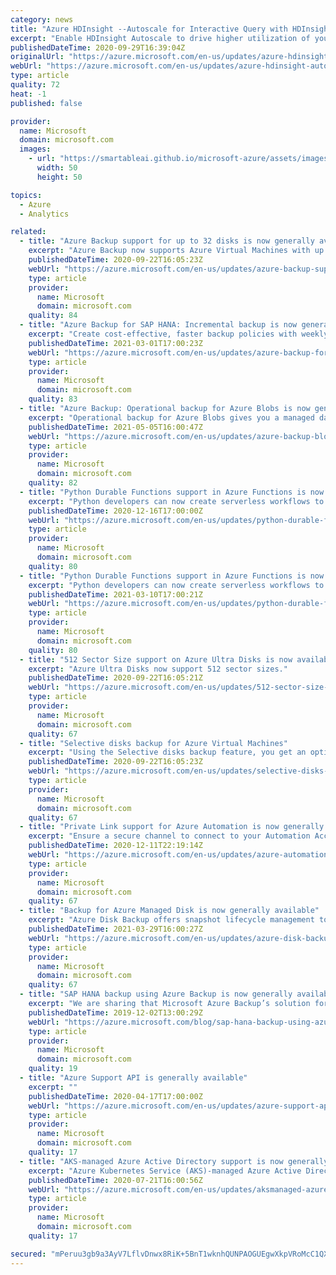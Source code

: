 ```yaml
---
category: news
title: "Azure HDInsight --Autoscale for Interactive Query with HDInsight 4.0 is now generally available"
excerpt: "Enable HDInsight Autoscale to drive higher utilization of your clusters. "
publishedDateTime: 2020-09-29T16:39:04Z
originalUrl: "https://azure.microsoft.com/en-us/updates/azure-hdinsight-autoscale-for-interactive-query-with-hdinsight-40-is-now-generally-available/"
webUrl: "https://azure.microsoft.com/en-us/updates/azure-hdinsight-autoscale-for-interactive-query-with-hdinsight-40-is-now-generally-available/"
type: article
quality: 72
heat: -1
published: false

provider:
  name: Microsoft
  domain: microsoft.com
  images:
    - url: "https://smartableai.github.io/microsoft-azure/assets/images/organizations/microsoft.com-50x50.jpg"
      width: 50
      height: 50

topics:
  - Azure
  - Analytics

related:
  - title: "Azure Backup support for up to 32 disks is now generally available"
    excerpt: "Azure Backup now supports Azure Virtual Machines with up to 32 attached managed disks. \n"
    publishedDateTime: 2020-09-22T16:05:23Z
    webUrl: "https://azure.microsoft.com/en-us/updates/azure-backup-support-for-up-to-32-disks-is-now-generally-available/"
    type: article
    provider:
      name: Microsoft
      domain: microsoft.com
    quality: 84
  - title: "Azure Backup for SAP HANA: Incremental backup is now generally available"
    excerpt: "Create cost-effective, faster backup policies with weekly full and daily HANA incremental and protect even large HANA databases."
    publishedDateTime: 2021-03-01T17:00:23Z
    webUrl: "https://azure.microsoft.com/en-us/updates/azure-backup-for-sap-hana-incremental-backup-is-now-generally-available/"
    type: article
    provider:
      name: Microsoft
      domain: microsoft.com
    quality: 83
  - title: "Azure Backup: Operational backup for Azure Blobs is now generally available"
    excerpt: "Operational backup for Azure Blobs gives you a managed data protection solution for block blobs in your storage accounts."
    publishedDateTime: 2021-05-05T16:00:47Z
    webUrl: "https://azure.microsoft.com/en-us/updates/azure-backup-blob-op-backup-ga/"
    type: article
    provider:
      name: Microsoft
      domain: microsoft.com
    quality: 82
  - title: "Python Durable Functions support in Azure Functions is now generally available"
    excerpt: "Python developers can now create serverless workflows to orchestrate complex data processing and data science workloads in Azure Functions."
    publishedDateTime: 2020-12-16T17:00:00Z
    webUrl: "https://azure.microsoft.com/en-us/updates/python-durable-functions-support-in-azure-functions-is-now-generally-available/"
    type: article
    provider:
      name: Microsoft
      domain: microsoft.com
    quality: 80
  - title: "Python Durable Functions support in Azure Functions is now generally available "
    excerpt: "Python developers can now create serverless workflows to orchestrate complex data processing and data science workloads in Azure Functions. "
    publishedDateTime: 2021-03-10T17:00:21Z
    webUrl: "https://azure.microsoft.com/en-us/updates/python-durable-functions-support-in-azure-functions-is-now-generally-available-2/"
    type: article
    provider:
      name: Microsoft
      domain: microsoft.com
    quality: 80
  - title: "512 Sector Size support on Azure Ultra Disks is now available"
    excerpt: "Azure Ultra Disks now support 512 sector sizes."
    publishedDateTime: 2020-09-22T16:05:21Z
    webUrl: "https://azure.microsoft.com/en-us/updates/512-sector-size-support-on-azure-ultra-disks-is-now-available/"
    type: article
    provider:
      name: Microsoft
      domain: microsoft.com
    quality: 67
  - title: "Selective disks backup for Azure Virtual Machines"
    excerpt: "Using the Selective disks backup feature, you get an option to backup subset of the data disks in an Azure Virtual Machine.\n\n"
    publishedDateTime: 2020-09-22T16:05:23Z
    webUrl: "https://azure.microsoft.com/en-us/updates/selective-disks-backup-for-azure-virtual-machine/"
    type: article
    provider:
      name: Microsoft
      domain: microsoft.com
    quality: 67
  - title: "Private Link support for Azure Automation is now generally available"
    excerpt: "Ensure a secure channel to connect to your Automation Accounts resources with the help of Private Links in Automation."
    publishedDateTime: 2020-12-11T22:19:14Z
    webUrl: "https://azure.microsoft.com/en-us/updates/azure-automation-private-link/"
    type: article
    provider:
      name: Microsoft
      domain: microsoft.com
    quality: 67
  - title: "Backup for Azure Managed Disk is now generally available"
    excerpt: "Azure Disk Backup offers snapshot lifecycle management to Azure Managed Disk by automating periodic creation of snapshot and retain it for configured duration using Backup policy."
    publishedDateTime: 2021-03-29T16:00:27Z
    webUrl: "https://azure.microsoft.com/en-us/updates/azure-disk-backup-ga/"
    type: article
    provider:
      name: Microsoft
      domain: microsoft.com
    quality: 67
  - title: "SAP HANA backup using Azure Backup is now generally available"
    excerpt: "We are sharing that Microsoft Azure Backup’s solution for SAP HANA databases is generally available in all Azure Public and Gov Regions (with the exception of Germany Northeast and Germany central, France South & US Gov IOWA).\r\n\r\nAzure Backup is Azure's native backup solution, which is BackInt certified"
    publishedDateTime: 2019-12-02T13:00:29Z
    webUrl: "https://azure.microsoft.com/blog/sap-hana-backup-using-azure-is-now-generally-available/"
    type: article
    provider:
      name: Microsoft
      domain: microsoft.com
    quality: 19
  - title: "Azure Support API is generally available"
    excerpt: ""
    publishedDateTime: 2020-04-17T17:00:00Z
    webUrl: "https://azure.microsoft.com/en-us/updates/azure-support-api-is-generally-available/"
    type: article
    provider:
      name: Microsoft
      domain: microsoft.com
    quality: 17
  - title: "AKS-managed Azure Active Directory support is now generally available"
    excerpt: "Azure Kubernetes Service (AKS)-managed Azure Active Directory (Azure AD) support is now generally available. "
    publishedDateTime: 2020-07-21T16:00:56Z
    webUrl: "https://azure.microsoft.com/en-us/updates/aksmanaged-azure-active-directory-support-is-now-generally-available/"
    type: article
    provider:
      name: Microsoft
      domain: microsoft.com
    quality: 17

secured: "mPeruu3gb9a3AyV7LflvDnwx8RiK+5BnT1wknhQUNPAOGUEgwXkpVRoMcC1QX6lNOBD3j4R/gp9JvtPO51i2bSTer1bXOzOFv9HplWK0oRCjYWoSHaNUDH8A/Y7SdsztMbG+uibeFCTysy0bK9IYXcsxJSWU+QzX+sDpAY+Gxr8vEo3zPd9I4PZmnZTSAzpOR70LLUGu9HicTPEL1ldny2JcGlR2LUK72vNxzRUDIKZXMAK1w0ye6/zjz6LerOT9PrNYwk/xWeCTA5XWJ3w7jvKWN1Mw53Uc04UTNViqavApmCuPlY4OKb4iKCJq07cKfmh2T48Kovw5d6X5uI4W/qjm+TmQnFKSda+aZEQUGTI=;GmAxhcpgXI0SpNLPdsmeeg=="
---
```


